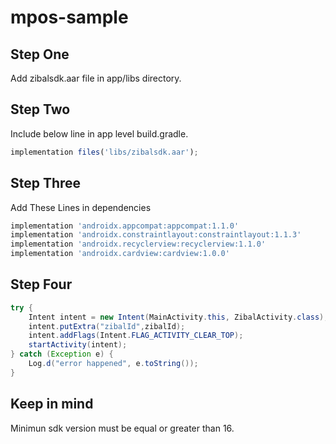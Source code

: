 # mpos-sample
## Step One
Add zibalsdk.aar file in app/libs directory.

## Step Two
Include below line in app level build.gradle.

```javascript
implementation files('libs/zibalsdk.aar');
```

## Step Three
Add These Lines in dependencies
```javascript
implementation 'androidx.appcompat:appcompat:1.1.0'
implementation 'androidx.constraintlayout:constraintlayout:1.1.3'
implementation 'androidx.recyclerview:recyclerview:1.1.0'
implementation 'androidx.cardview:cardview:1.0.0'
```


## Step Four

```java
try {
    Intent intent = new Intent(MainActivity.this, ZibalActivity.class);
    intent.putExtra("zibalId",zibalId);
    intent.addFlags(Intent.FLAG_ACTIVITY_CLEAR_TOP);
    startActivity(intent);
} catch (Exception e) {
    Log.d("error happened", e.toString());
}
```


## Keep in mind
Minimun sdk version must be equal or greater than 16.
